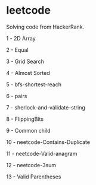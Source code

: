 # leetcode
Solving code from HackerRank.

1 - 2D Array

2 - Equal

3 - Grid Search

4 - Almost Sorted

5 - bfs-shortest-reach

6 - pairs

7 - sherlock-and-validate-string

8 - FlippingBits

9 - Common child

10 - neetcode-Contains-Duplicate

11 - neetcode-Valid-anagram

12 - neetcode-3sum

13 - Valid Parentheses
